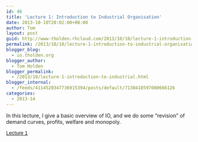 ```yaml
---
id: 46
title: 'Lecture 1: Introduction to Industrial Organisation'
date: 2013-10-10T20:02:00+00:00
author: Tom
layout: post
guid: http://www-tholden.rhcloud.com/2013/10/10/lecture-1-introduction-to-industrial-organisation/
permalink: /2013/10/10/lecture-1-introduction-to-industrial-organisation/
blogger_blog:
  - io.tholden.org
blogger_author:
  - Tom Holden
blogger_permalink:
  - /2013/10/lecture-1-introduction-to-industrial.html
blogger_internal:
  - /feeds/4114520347736915394/posts/default/7130418597080666126
categories:
  - 2013-14
---
```

In this lecture, I give a basic overview of IO, and we do some &#8220;revision&#8221; of demand curves, profits, welfare and monopoly.

<div style="-x-system-font: none; display: block; font-family: Helvetica,Arial,Sans-serif; font-size-adjust: none; font-size: 14px; font-stretch: normal; font-style: normal; font-variant: normal; font-weight: normal; line-height: normal; margin: 12px auto 6px auto;">
  <a href="http://www.scribd.com/doc/175124124/Lecture-1" style="text-decoration: underline;" title="View Lecture 1 on Scribd">Lecture 1</a>
</div>



<div style="clear: both; text-align: center;">
</div>



<div style="clear: both; text-align: center;">
</div>